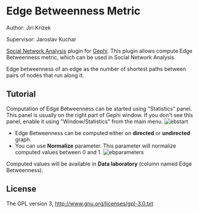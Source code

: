 # Edge Betweenness Metric
Author: Jiri Krizek

Supervisor: Jaroslav Kuchar

<a href="https://gephi.org/plugins/social-network-analysis/">Social Network Analysis</a> plugin for <a href="http://www.gephi.org">Gephi</a>. 
This plugin allows compute Edge Betweenness metric, which can be used in Social Network Analysis. 

Edge betweenness of an edge as the number of shortest paths between pairs of nodes that run along it.

## Tutorial

Computation of Edge Betweenness can be started using "Statistics" panel. This
panel is usually on the right part of Gephi window. If you don't see this panel,
enable it using "Window/Statistics" from the main menu.
![ebstart](https://raw.github.com/jaroslav-kuchar/EdgeBetweennessMetric/master/images/eb.png)

* Edge Betweenness can be computed either on **directed** or **undirected** graph. 
* You can use **Normalize** parameter. This parameter will normalize computed values between 0 and 1.
![ebparameters](https://raw.github.com/jaroslav-kuchar/EdgeBetweennessMetric/master/images/eb2.png)

Computed values will be available in **Data laboratory** (column named Edge Betweenness).

## License
The GPL version 3, http://www.gnu.org/licenses/gpl-3.0.txt
